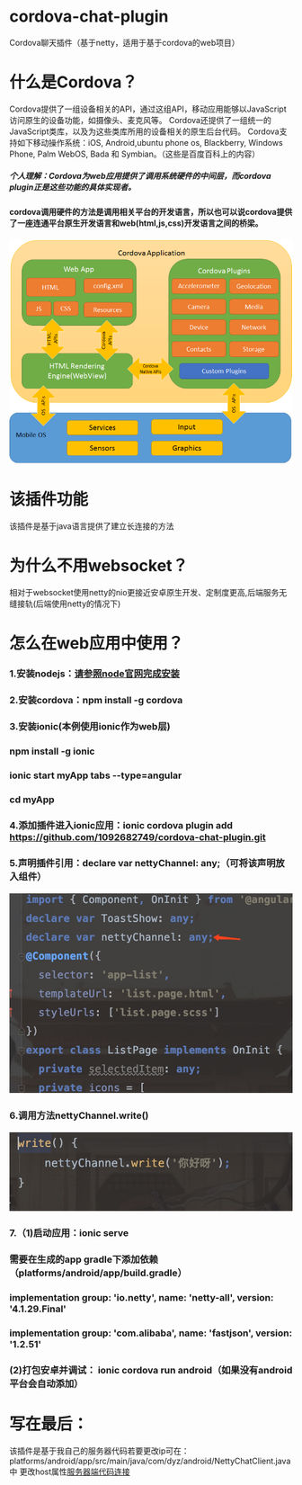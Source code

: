 # cordova-chat-plugin
Cordova聊天插件（基于netty，适用于基于cordova的web项目）
# 什么是Cordova？
Cordova提供了一组设备相关的API，通过这组API，移动应用能够以JavaScript访问原生的设备功能，如摄像头、麦克风等。
Cordova还提供了一组统一的JavaScript类库，以及为这些类库所用的设备相关的原生后台代码。
Cordova支持如下移动操作系统：iOS, Android,ubuntu phone os, Blackberry, Windows Phone, Palm WebOS, Bada 和 Symbian。（这些是百度百科上的内容）
##### 个人理解：Cordova为web应用提供了调用系统硬件的中间层，而cordova plugin正是这些功能的具体实现者。
#### cordova调用硬件的方法是调用相关平台的开发语言，所以也可以说cordova提供了一座连通平台原生开发语言和web(html,js,css)开发语言之间的桥梁。
#### <img src="https://raw.githubusercontent.com/1092682749/pictureService/master/cordovaapparchitecture.png"/>
# 该插件功能
该插件是基于java语言提供了建立长连接的方法
# 为什么不用websocket？
相对于websocket使用netty的nio更接近安卓原生开发、定制度更高,后端服务无缝接轨(后端使用netty的情况下)
# 怎么在web应用中使用？
### 1.安装nodejs：<a href="https://nodejs.org/en/">请参照node官网完成安装</a>
### 2.安装cordova：npm install -g cordova
### 3.安装ionic(本例使用ionic作为web层)
### npm install -g ionic
### ionic start myApp tabs --type=angular
### cd myApp
### 4.添加插件进入ionic应用：ionic cordova plugin add https://github.com/1092682749/cordova-chat-plugin.git
### 5.声明插件引用：declare var nettyChannel: any;（可将该声明放入组件）
##### <img src = "https://raw.githubusercontent.com/1092682749/pictureService/master/33E91F92-8C5B-422D-83E0-6A64CDEE3F05.png"/>
### 6.调用方法nettyChannel.write()
#### <img src = "https://raw.githubusercontent.com/1092682749/pictureService/master/201CC1D4-394E-4C54-AC7C-57EE4D16A8B9.png"/>
### 7.（1)启动应用：ionic serve
###    需要在生成的app gradle下添加依赖（platforms/android/app/build.gradle）
###    implementation group: 'io.netty', name: 'netty-all', version: '4.1.29.Final'
###    implementation group: 'com.alibaba', name: 'fastjson', version: '1.2.51'
###    (2)打包安卓并调试： ionic cordova run android（如果没有android平台会自动添加）
# 写在最后：
该插件是基于我自己的服务器代码若要更改ip可在：platforms/android/app/src/main/java/com/dyz/android/NettyChatClient.java中
更改host属性<a href="https://github.com/1092682749/Magic-Server.git">服务器端代码连接</a>

